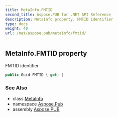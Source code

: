 ```yaml
---
title: MetaInfo.FMTID
second_title: Aspose.PUB for .NET API Reference
description: MetaInfo property. FMTID identifier
type: docs
weight: 40
url: /net/aspose.pub/metainfo/fmtid/
---
```

## MetaInfo.FMTID property

FMTID identifier

```csharp
public Guid FMTID { get; }
```

### See Also

* class [MetaInfo](../)
* namespace [Aspose.Pub](../../metainfo/)
* assembly [Aspose.PUB](../../../)


